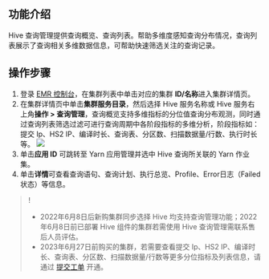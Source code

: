 ## 功能介绍
Hive 查询管理提供查询概览、查询列表。帮助多维度感知查询分布情况，查询列表展示了查询相关多维数据信息，可帮助快速筛选关注的查询记录。

## 操作步骤
1. 登录 [EMR 控制台](https://console.cloud.tencent.com/emr)，在集群列表中单击对应的集群 **ID/名称**进入集群详情页。
2. 在集群详情页中单击**集群服务目录**，然后选择 Hive 服务名称或 Hive 服务右上角**操作 > 查询管理**，查询概览支持多维指标的分位值查询分布观测，同时通过查询列表筛选过滤可进行查询周期中各阶段指标的多维分析，阶段指标如：提交 Ip、HS2 IP、编译时长、查询表、分区数、扫描数据量/行数、执行时长等。
![](https://qcloudimg.tencent-cloud.cn/raw/0bbbe7d2208df7432a6f26fec9b81f83.png)
3. 单击**应用 ID** 可跳转至 Yarn 应用管理并选中 Hive 查询所关联的 Yarn 作业集。
4. 单击**详情**可查看查询语句、查询计划、执行总览、Profile、Error日志（Failed 状态）等信息。
>! 
>- 2022年6月8日后新购集群同步选择 Hive 均支持查询管理功能；2022年6月8日前已部署 Hive 组件的集群若需使用 Hive 查询管理需联系售后人员评估。
>- 2023年6月27日前购买的集群，若需要查看提交 Ip、HS2 IP、编译时长、查询表、分区数、扫描数据量/行数等更多分位指标及列表信息，请通过 [提交工单](https://console.cloud.tencent.com/workorder/category) 开通。
